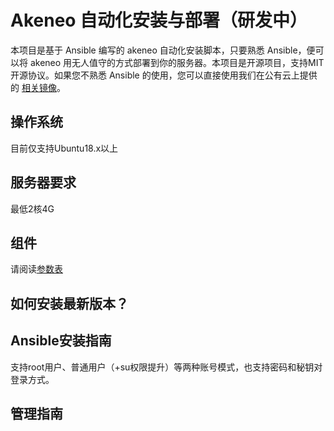 # Akeneo 自动化安装与部署（研发中）

本项目是基于 Ansible 编写的 akeneo 自动化安装脚本，只要熟悉 Ansible，便可以将 akeneo 用无人值守的方式部署到你的服务器。本项目是开源项目，支持MIT开源协议。如果您不熟悉 Ansible 的使用，您可以直接使用我们在公有云上提供的 [相关镜像](https://apps.websoft9.com/akeneo)。

## 操作系统

目前仅支持Ubuntu18.x以上

## 服务器要求

最低2核4G

## 组件

请阅读[参数表](/docs/zh/stack-components.md)

## 如何安装最新版本？


## Ansible安装指南

支持root用户、普通用户（+su权限提升）等两种账号模式，也支持密码和秘钥对登录方式。

## 管理指南




